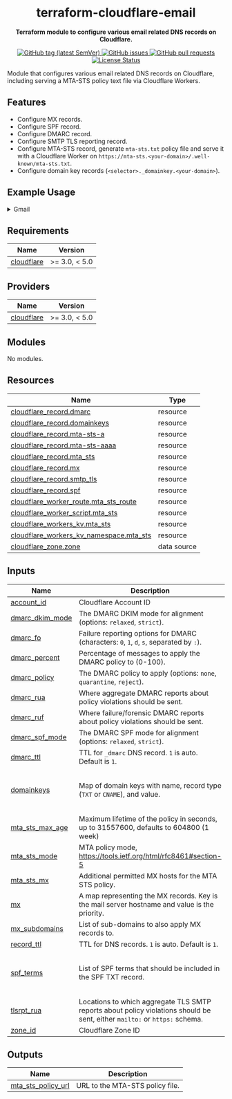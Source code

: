 <h1 align="center">
  terraform-cloudflare-email
</h1>

<p align="center">
  <strong>
    Terraform module to configure various email related DNS records on
    Cloudflare.
  </strong>
</p>

<p align="center">
  <a href="https://github.com/jimeh/terraform-cloudflare-email/releases">
    <img src="https://img.shields.io/github/v/tag/jimeh/terraform-cloudflare-email?label=release" alt="GitHub tag (latest SemVer)">
  </a>
  <a href="https://github.com/jimeh/terraform-cloudflare-email/issues">
    <img src="https://img.shields.io/github/issues-raw/jimeh/terraform-cloudflare-email.svg?style=flat&logo=github&logoColor=white" alt="GitHub issues">
  </a>
  <a href="https://github.com/jimeh/terraform-cloudflare-email/pulls">
    <img src="https://img.shields.io/github/issues-pr-raw/jimeh/terraform-cloudflare-email.svg?style=flat&logo=github&logoColor=white" alt="GitHub pull requests">
  </a>
  <a href="https://github.com/jimeh/terraform-cloudflare-email/blob/master/LICENSE">
    <img src="https://img.shields.io/github/license/jimeh/terraform-cloudflare-email.svg?style=flat" alt="License Status">
  </a>
</p>

Module that configures various email related DNS records on Cloudflare,
including serving a MTA-STS policy text file via Cloudflare Workers.

## Features

- Configure MX records.
- Configure SPF record.
- Configure DMARC record.
- Configure SMTP TLS reporting record.
- Configure MTA-STS record, generate `mta-sts.txt` policy file and serve it with
  a Cloudflare Worker on
  `https://mta-sts.<your-domain>/.well-known/mta-sts.txt`.
- Configure domain key records (`<selector>._domainkey.<your-domain>`).

## Example Usage

<!-- x-release-please-start-version -->

<details>
<summary>Gmail</summary>

```terraform
module "email" {
  source  = "jimeh/email/cloudflare"
  version = "0.0.1"

  account_id = var.cloudflare_account_id
  zone_id    = var.cloudflare_zone_id

  mx = {
    "aspmx.l.google.com"      = 1
    "alt1.aspmx.l.google.com" = 5
    "alt2.aspmx.l.google.com" = 5
    "alt3.aspmx.l.google.com" = 10
    "alt4.aspmx.l.google.com" = 10
  }

  spf_terms = [
    "include:_spf.google.com",
    "~all",
  ]

  mta_sts_mode    = "enforce"
  mta_sts_max_age = 86400
  mta_sts_mx = [
    "*.aspmx.l.google.com",
    "*.googlemail.com",
    "aspmx.l.google.com",
  ]
  tlsrpt_rua = [
    "mailto:tls-report@${var.cloudflare_zone_name}",
  ]

  dmarc_policy = "reject"
  dmarc_rua = [
    "mailto:dmarc-report@${var.cloudflare_zone_name}",
  ]

  domainkeys = {
    "google" = {
      type = "TXT"
      value = join("", [
        "v=DKIM1; k=rsa; p=MIIBIjANBgkqhkiG9w0BAQEFAAOCAQ8AMIIBCgKCAQEApAVNwJ9",
        "+6ArXN23ZaR8SFSYxVEEbbHRZplZqHVt6uEpcirY+jxHOqV2bvqAY3BHZQs/KoHnFSWUf",
        "6zv6ajZgUxvU65UhCbrQ7CwrJCjU8sQFDk+CpbvmXyJIe9G470HuGEs4NmQDoddJZr09V",
        "7d3anX8n7ePSCsIxwGi53DMhwijQXqHYMFALml+QIMZ/03ydL6/B3EwDNDFSBSEqzt2QS",
        "N43EYb3FlUiGu5NGHl3gibEsbywTmGtN3kmkp/rxqaJPLv16NVpTe+0lAqPiq/pgJT4pp",
        "ACz2ENh6BD0H+hDiCKBiw+gyAeDbOn1c5yslENSEyDxqpn17tnxo+O/ZFmwIDAQAB"
      ])
    }
  }
}
```

</details>

<!-- x-release-please-end -->

## Requirements

| Name                                                                        | Version       |
| --------------------------------------------------------------------------- | ------------- |
| <a name="requirement_cloudflare"></a> [cloudflare](#requirement_cloudflare) | >= 3.0, < 5.0 |

## Providers

| Name                                                                  | Version       |
| --------------------------------------------------------------------- | ------------- |
| <a name="provider_cloudflare"></a> [cloudflare](#provider_cloudflare) | >= 3.0, < 5.0 |

## Modules

No modules.

## Resources

| Name                                                                                                                                                | Type        |
| --------------------------------------------------------------------------------------------------------------------------------------------------- | ----------- |
| [cloudflare_record.dmarc](https://registry.terraform.io/providers/cloudflare/cloudflare/latest/docs/resources/record)                               | resource    |
| [cloudflare_record.domainkeys](https://registry.terraform.io/providers/cloudflare/cloudflare/latest/docs/resources/record)                          | resource    |
| [cloudflare_record.mta-sts-a](https://registry.terraform.io/providers/cloudflare/cloudflare/latest/docs/resources/record)                           | resource    |
| [cloudflare_record.mta-sts-aaaa](https://registry.terraform.io/providers/cloudflare/cloudflare/latest/docs/resources/record)                        | resource    |
| [cloudflare_record.mta_sts](https://registry.terraform.io/providers/cloudflare/cloudflare/latest/docs/resources/record)                             | resource    |
| [cloudflare_record.mx](https://registry.terraform.io/providers/cloudflare/cloudflare/latest/docs/resources/record)                                  | resource    |
| [cloudflare_record.smtp_tls](https://registry.terraform.io/providers/cloudflare/cloudflare/latest/docs/resources/record)                            | resource    |
| [cloudflare_record.spf](https://registry.terraform.io/providers/cloudflare/cloudflare/latest/docs/resources/record)                                 | resource    |
| [cloudflare_worker_route.mta_sts_route](https://registry.terraform.io/providers/cloudflare/cloudflare/latest/docs/resources/worker_route)           | resource    |
| [cloudflare_worker_script.mta_sts](https://registry.terraform.io/providers/cloudflare/cloudflare/latest/docs/resources/worker_script)               | resource    |
| [cloudflare_workers_kv.mta_sts](https://registry.terraform.io/providers/cloudflare/cloudflare/latest/docs/resources/workers_kv)                     | resource    |
| [cloudflare_workers_kv_namespace.mta_sts](https://registry.terraform.io/providers/cloudflare/cloudflare/latest/docs/resources/workers_kv_namespace) | resource    |
| [cloudflare_zone.zone](https://registry.terraform.io/providers/cloudflare/cloudflare/latest/docs/data-sources/zone)                                 | data source |

## Inputs

| Name                                                                           | Description                                                                                                                | Type                                                                 | Default                                         | Required |
| ------------------------------------------------------------------------------ | -------------------------------------------------------------------------------------------------------------------------- | -------------------------------------------------------------------- | ----------------------------------------------- | :------: |
| <a name="input_account_id"></a> [account_id](#input_account_id)                | Cloudflare Account ID                                                                                                      | `string`                                                             | n/a                                             |   yes    |
| <a name="input_dmarc_dkim_mode"></a> [dmarc_dkim_mode](#input_dmarc_dkim_mode) | The DMARC DKIM mode for alignment (options: `relaxed`, `strict`).                                                          | `string`                                                             | `"relaxed"`                                     |    no    |
| <a name="input_dmarc_fo"></a> [dmarc_fo](#input_dmarc_fo)                      | Failure reporting options for DMARC (characters: `0`, `1`, `d`, `s`, separated by `:`).                                    | `string`                                                             | `"1:d:s"`                                       |    no    |
| <a name="input_dmarc_percent"></a> [dmarc_percent](#input_dmarc_percent)       | Percentage of messages to apply the DMARC policy to (0-100).                                                               | `number`                                                             | `100`                                           |    no    |
| <a name="input_dmarc_policy"></a> [dmarc_policy](#input_dmarc_policy)          | The DMARC policy to apply (options: `none`, `quarantine`, `reject`).                                                       | `string`                                                             | `"none"`                                        |    no    |
| <a name="input_dmarc_rua"></a> [dmarc_rua](#input_dmarc_rua)                   | Where aggregate DMARC reports about policy violations should be sent.                                                      | `list(string)`                                                       | n/a                                             |   yes    |
| <a name="input_dmarc_ruf"></a> [dmarc_ruf](#input_dmarc_ruf)                   | Where failure/forensic DMARC reports about policy violations should be sent.                                               | `list(string)`                                                       | `[]`                                            |    no    |
| <a name="input_dmarc_spf_mode"></a> [dmarc_spf_mode](#input_dmarc_spf_mode)    | The DMARC SPF mode for alignment (options: `relaxed`, `strict`).                                                           | `string`                                                             | `"relaxed"`                                     |    no    |
| <a name="input_dmarc_ttl"></a> [dmarc_ttl](#input_dmarc_ttl)                   | TTL for `_dmarc` DNS record. `1` is auto. Default is `1`.                                                                  | `number`                                                             | `1`                                             |    no    |
| <a name="input_domainkeys"></a> [domainkeys](#input_domainkeys)                | Map of domain keys with name, record type (`TXT` or `CNAME`), and value.                                                   | <pre>map(object({<br> type = string<br> value = string<br> }))</pre> | `{}`                                            |    no    |
| <a name="input_mta_sts_max_age"></a> [mta_sts_max_age](#input_mta_sts_max_age) | Maximum lifetime of the policy in seconds, up to 31557600, defaults to 604800 (1 week)                                     | `number`                                                             | `604800`                                        |    no    |
| <a name="input_mta_sts_mode"></a> [mta_sts_mode](#input_mta_sts_mode)          | MTA policy mode, https://tools.ietf.org/html/rfc8461#section-5                                                             | `string`                                                             | `"testing"`                                     |    no    |
| <a name="input_mta_sts_mx"></a> [mta_sts_mx](#input_mta_sts_mx)                | Additional permitted MX hosts for the MTA STS policy.                                                                      | `list(string)`                                                       | `[]`                                            |    no    |
| <a name="input_mx"></a> [mx](#input_mx)                                        | A map representing the MX records. Key is the mail server hostname and value is the priority.                              | `map(number)`                                                        | n/a                                             |   yes    |
| <a name="input_mx_subdomains"></a> [mx_subdomains](#input_mx_subdomains)       | List of sub-domains to also apply MX records to.                                                                           | `list(string)`                                                       | `[]`                                            |    no    |
| <a name="input_record_ttl"></a> [record_ttl](#input_record_ttl)                | TTL for DNS records. `1` is auto. Default is `1`.                                                                          | `number`                                                             | `1`                                             |    no    |
| <a name="input_spf_terms"></a> [spf_terms](#input_spf_terms)                   | List of SPF terms that should be included in the SPF TXT record.                                                           | `list(string)`                                                       | <pre>[<br> "mx",<br> "a",<br> "~all"<br>]</pre> |    no    |
| <a name="input_tlsrpt_rua"></a> [tlsrpt_rua](#input_tlsrpt_rua)                | Locations to which aggregate TLS SMTP reports about policy violations should be sent, either `mailto:` or `https:` schema. | `list(string)`                                                       | n/a                                             |   yes    |
| <a name="input_zone_id"></a> [zone_id](#input_zone_id)                         | Cloudflare Zone ID                                                                                                         | `string`                                                             | n/a                                             |   yes    |

## Outputs

| Name                                                                                      | Description                     |
| ----------------------------------------------------------------------------------------- | ------------------------------- |
| <a name="output_mta_sts_policy_url"></a> [mta_sts_policy_url](#output_mta_sts_policy_url) | URL to the MTA-STS policy file. |
